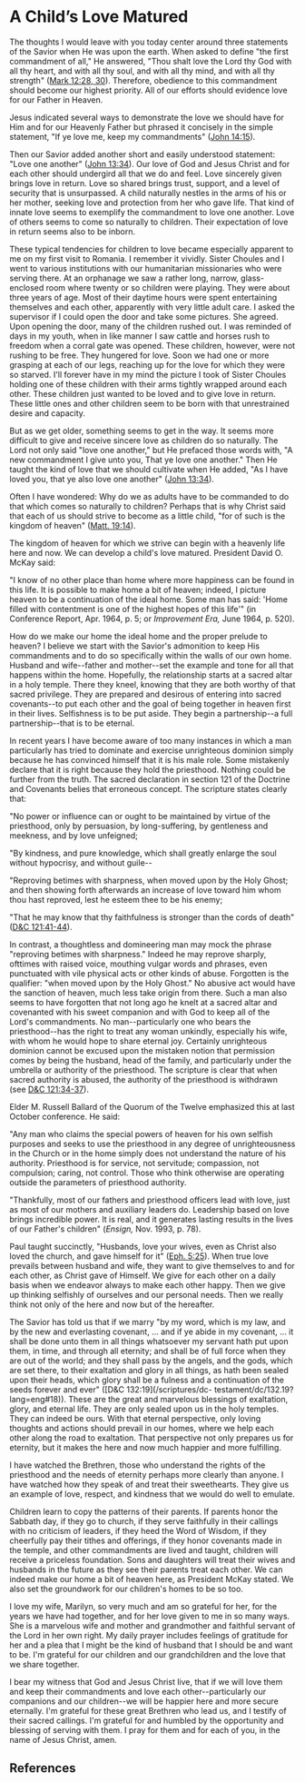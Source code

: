 # A Child’s Love Matured

The thoughts I would leave with you today center around three statements of
the Savior when He was upon the earth. When asked to define "the first
commandment of all," He answered, "Thou shalt love the Lord thy God with all
thy heart, and with all thy soul, and with all thy mind, and with all thy
strength" ([Mark 12:28, 30](/scriptures/nt/mark/12.28,30?lang=eng#27)).
Therefore, obedience to this commandment should become our highest priority.
All of our efforts should evidence love for our Father in Heaven.

Jesus indicated several ways to demonstrate the love we should have for Him
and for our Heavenly Father but phrased it concisely in the simple statement,
"If ye love me, keep my commandments" ([John
14:15](/scriptures/nt/john/14.15?lang=eng#14)).

Then our Savior added another short and easily understood statement: "Love one
another" ([John 13:34](/scriptures/nt/john/13.34?lang=eng#33)). Our love of
God and Jesus Christ and for each other should undergird all that we do and
feel. Love sincerely given brings love in return. Love so shared brings trust,
support, and a level of security that is unsurpassed. A child naturally
nestles in the arms of his or her mother, seeking love and protection from her
who gave life. That kind of innate love seems to exemplify the commandment to
love one another. Love of others seems to come so naturally to children. Their
expectation of love in return seems also to be inborn.

These typical tendencies for children to love became especially apparent to me
on my first visit to Romania. I remember it vividly. Sister Choules and I went
to various institutions with our humanitarian missionaries who were serving
there. At an orphanage we saw a rather long, narrow, glass-enclosed room where
twenty or so children were playing. They were about three years of age. Most
of their daytime hours were spent entertaining themselves and each other,
apparently with very little adult care. I asked the supervisor if I could open
the door and take some pictures. She agreed. Upon opening the door, many of
the children rushed out. I was reminded of days in my youth, when in like
manner I saw cattle and horses rush to freedom when a corral gate was opened.
These children, however, were not rushing to be free. They hungered for love.
Soon we had one or more grasping at each of our legs, reaching up for the love
for which they were so starved. I'll forever have in my mind the picture I
took of Sister Choules holding one of these children with their arms tightly
wrapped around each other. These children just wanted to be loved and to give
love in return. These little ones and other children seem to be born with that
unrestrained desire and capacity.

But as we get older, something seems to get in the way. It seems more
difficult to give and receive sincere love as children do so naturally. The
Lord not only said "love one another," but He prefaced those words with, "A
new commandment I give unto you, That ye love one another." Then He taught the
kind of love that we should cultivate when He added, "As I have loved you,
that ye also love one another" ([John
13:34](/scriptures/nt/john/13.34?lang=eng#33)).

Often I have wondered: Why do we as adults have to be commanded to do that
which comes so naturally to children? Perhaps that is why Christ said that
each of us should strive to become as a little child, "for of such is the
kingdom of heaven" ([Matt. 19:14](/scriptures/nt/matt/19.14?lang=eng#13)).

The kingdom of heaven for which we strive can begin with a heavenly life here
and now. We can develop a child's love matured. President David O. McKay said:

"I know of no other place than home where more happiness can be found in this
life. It is possible to make home a bit of heaven; indeed, I picture heaven to
be a continuation of the ideal home. Some man has said: 'Home filled with
contentment is one of the highest hopes of this life'" (in Conference Report,
Apr. 1964, p. 5; or _Improvement Era,_ June 1964, p. 520).

How do we make our home the ideal home and the proper prelude to heaven? I
believe we start with the Savior's admonition to keep His commandments and to
do so specifically within the walls of our own home. Husband and wife--father
and mother--set the example and tone for all that happens within the home.
Hopefully, the relationship starts at a sacred altar in a holy temple. There
they kneel, knowing that they are both worthy of that sacred privilege. They
are prepared and desirous of entering into sacred covenants--to put each other
and the goal of being together in heaven first in their lives. Selfishness is
to be put aside. They begin a partnership--a full partnership--that is to be
eternal.

In recent years I have become aware of too many instances in which a man
particularly has tried to dominate and exercise unrighteous dominion simply
because he has convinced himself that it is his male role. Some mistakenly
declare that it is right because they hold the priesthood. Nothing could be
further from the truth. The sacred declaration in section 121 of the Doctrine
and Covenants belies that erroneous concept. The scripture states clearly
that:

"No power or influence can or ought to be maintained by virtue of the
priesthood, only by persuasion, by long-suffering, by gentleness and meekness,
and by love unfeigned;

"By kindness, and pure knowledge, which shall greatly enlarge the soul without
hypocrisy, and without guile--

"Reproving betimes with sharpness, when moved upon by the Holy Ghost; and then
showing forth afterwards an increase of love toward him whom thou hast
reproved, lest he esteem thee to be his enemy;

"That he may know that thy faithfulness is stronger than the cords of death"
([D&amp;C 121:41-44](/scriptures/dc-testament/dc/121.41-44?lang=eng#40)).

In contrast, a thoughtless and domineering man may mock the phrase "reproving
betimes with sharpness." Indeed he may reprove sharply, ofttimes with raised
voice, mouthing vulgar words and phrases, even punctuated with vile physical
acts or other kinds of abuse. Forgotten is the qualifier: "when moved upon by
the Holy Ghost." No abusive act would have the sanction of heaven, much less
take origin from there. Such a man also seems to have forgotten that not long
ago he knelt at a sacred altar and covenanted with his sweet companion and
with God to keep all of the Lord's commandments. No man--particularly one who
bears the priesthood--has the right to treat any woman unkindly, especially
his wife, with whom he would hope to share eternal joy. Certainly unrighteous
dominion cannot be excused upon the mistaken notion that permission comes by
being the husband, head of the family, and particularly under the umbrella or
authority of the priesthood. The scripture is clear that when sacred authority
is abused, the authority of the priesthood is withdrawn (see [D&amp;C
121:34-37](/scriptures/dc-testament/dc/121.34-37?lang=eng#33)).

Elder M. Russell Ballard of the Quorum of the Twelve emphasized this at last
October conference. He said:

"Any man who claims the special powers of heaven for his own selfish purposes
and seeks to use the priesthood in any degree of unrighteousness in the Church
or in the home simply does not understand the nature of his authority.
Priesthood is for service, not servitude; compassion, not compulsion; caring,
not control. Those who think otherwise are operating outside the parameters of
priesthood authority.

"Thankfully, most of our fathers and priesthood officers lead with love, just
as most of our mothers and auxiliary leaders do. Leadership based on love
brings incredible power. It is real, and it generates lasting results in the
lives of our Father's children" (_Ensign,_ Nov. 1993, p. 78).

Paul taught succinctly, "Husbands, love your wives, even as Christ also loved
the church, and gave himself for it" ([Eph.
5:25](/scriptures/nt/eph/5.25?lang=eng#24)). When true love prevails between
husband and wife, they want to give themselves to and for each other, as
Christ gave of Himself. We give for each other on a daily basis when we
endeavor always to make each other happy. Then we give up thinking selfishly
of ourselves and our personal needs. Then we really think not only of the here
and now but of the hereafter.

The Savior has told us that if we marry "by my word, which is my law, and by
the new and everlasting covenant, ... and if ye abide in my covenant, ... it shall
be done unto them in all things whatsoever my servant hath put upon them, in
time, and through all eternity; and shall be of full force when they are out
of the world; and they shall pass by the angels, and the gods, which are set
there, to their exaltation and glory in all things, as hath been sealed upon
their heads, which glory shall be a fulness and a continuation of the seeds
forever and ever" ([D&amp;C 132:19](/scriptures/dc-
testament/dc/132.19?lang=eng#18)). These are the great and marvelous blessings
of exaltation, glory, and eternal life. They are only sealed upon us in the
holy temples. They can indeed be ours. With that eternal perspective, only
loving thoughts and actions should prevail in our homes, where we help each
other along the road to exaltation. That perspective not only prepares us for
eternity, but it makes the here and now much happier and more fulfilling.

I have watched the Brethren, those who understand the rights of the priesthood
and the needs of eternity perhaps more clearly than anyone. I have watched how
they speak of and treat their sweethearts. They give us an example of love,
respect, and kindness that we would do well to emulate.

Children learn to copy the patterns of their parents. If parents honor the
Sabbath day, if they go to church, if they serve faithfully in their callings
with no criticism of leaders, if they heed the Word of Wisdom, if they
cheerfully pay their tithes and offerings, if they honor covenants made in the
temple, and other commandments are lived and taught, children will receive a
priceless foundation. Sons and daughters will treat their wives and husbands
in the future as they see their parents treat each other. We can indeed make
our home a bit of heaven here, as President McKay stated. We also set the
groundwork for our children's homes to be so too.

I love my wife, Marilyn, so very much and am so grateful for her, for the
years we have had together, and for her love given to me in so many ways. She
is a marvelous wife and mother and grandmother and faithful servant of the
Lord in her own right. My daily prayer includes feelings of gratitude for her
and a plea that I might be the kind of husband that I should be and want to
be. I'm grateful for our children and our grandchildren and the love that we
share together.

I bear my witness that God and Jesus Christ live, that if we will love them
and keep their commandments and love each other--particularly our companions
and our children--we will be happier here and more secure eternally. I'm
grateful for these great Brethren who lead us, and I testify of their sacred
callings. I'm grateful for and humbled by the opportunity and blessing of
serving with them. I pray for them and for each of you, in the name of Jesus
Christ, amen.

## References

